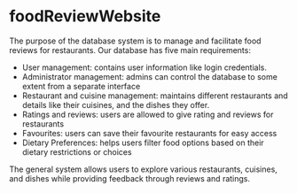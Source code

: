 # foodReviewWebsite

The purpose of the database system is to manage and facilitate food reviews for restaurants. Our database has five main requirements:

* User management: contains user information like login credentials.
* Administrator management: admins can control the database to some extent from a separate interface
* Restaurant and cuisine management: maintains different restaurants and details like their cuisines, and the dishes they offer. 
* Ratings and reviews: users are allowed to give rating and reviews for restaurants  
* Favourites: users can save their favourite restaurants for easy access
* Dietary Preferences: helps users filter food options based on their dietary restrictions or choices

The general system allows users to explore various restaurants, cuisines, and dishes while providing feedback through reviews and ratings.
